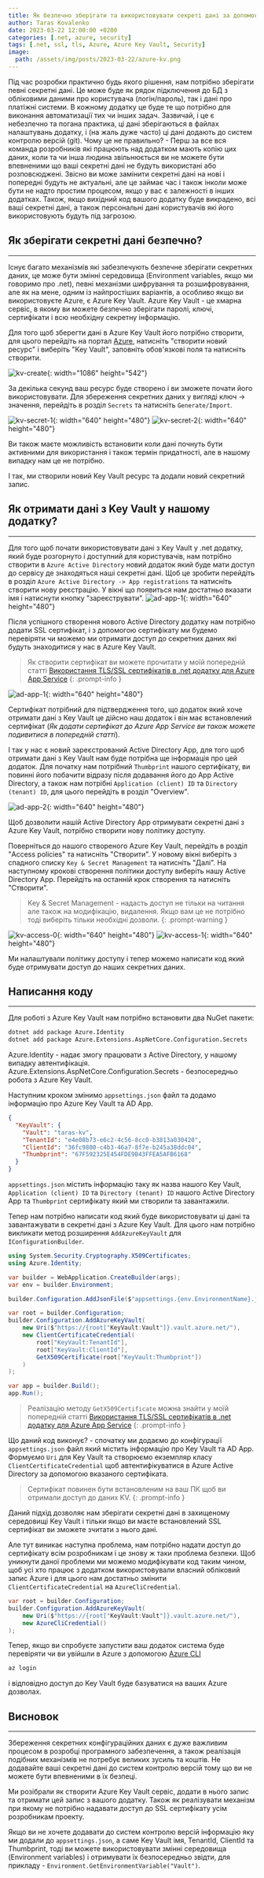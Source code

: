 ```yaml
---
title: Як безпечно зберігати та використовувати секреті дані за допомогою Azure Key Vault 
author: Taras Kovalenko
date: 2023-03-22 12:00:00 +0200
categories: [.net, azure, security]
tags: [.net, ssl, tls, Azure, Azure Key Vault, Security]
image:
  path: /assets/img/posts/2023-03-22/azure-kv.png
---
```


Під час розробки практично будь якого рішення, нам потрібно зберігати певні секретні дані. Це може буде як рядок підключення до БД з обліковими даними про користувача (логін/пароль), так і дані про платіжні системи. В кожному додатку це буде те що потрібно для виконання автоматизації тих чи інших задач.
Зазвичай, і це є небезпечно та погана практика, ці дані зберігаються в файлах налаштувань додатку, і (на жаль дуже часто) ці дані додають до систем контролю версій (git).
Чому це не правильно? - Перш за все вся команда розробників які працюють над додатком мають копію цих даних, коли та чи інша людина звільнюється ви не можете бути впевненими що ваші секретні дані не будуть використані або розповсюджені. Звісно ви може замінити секретні дані на нові і попередні будуть не актуальні, але це займає час і також інколи може бути не надто простим процесом, якщо у вас є залежності в інших додатках.
Також, якщо вихідний код вашого додатку буде викрадено, всі ваші секретні дані, а також персональні дані користувачів які його використовують будуть під загрозою.

## Як зберігати секретні дані безпечно?
---
Існує багато механізмів які забезпечують безпечне зберігати секретних даних, це може бути змінні середовища (Environment variables, якщо ми говоримо про .net), певні механізми шифрування та розшифровування, але як на мене, одним із найпростіших варіантів, а особливо якщо ви використовуєте Azure, є Azure Key Vault.
Azure Key Vault - це хмарна сервіс, в якому ви можете безпечно зберігати паролі, ключі, сертифікати і всю необхідну секретну інформацію.

Для того щоб зберегти дані в Azure Key Vault його потрібно створити, для цього перейдіть на портал <a href="https://portal.azure.com/" targt="_blank">Azure</a>, натисніть "створити новий ресурс" і виберіть "Key Vault", заповніть обов'язкові поля та натисніть створити.

![kv-create](/assets/img/posts/2023-03-22/kv-create.png){: width="1086" height="542"}

За декілька секунд ваш ресурс буде створено і ви зможете почати його використовувати.
Для збереження секретних даних у вигляді ключ -> значення, перейдіть в розділ `Secrets` та натисніть `Generate/Import`.

![kv-secret-1](/assets/img/posts/2023-03-22/kv-secret-1.png){: width="640" height="480"}
![kv-secret-2](/assets/img/posts/2023-03-22/kv-secret-2.png){: width="640" height="480"}

Ви також маєте можливість встановити коли дані почнуть бути активними для використання і також термін придатності, але в нашому випадку нам це не потрібно.

І так, ми створили новий Key Vault ресурс та додали новий секретний запис.

## Як отримати дані з Key Vault у нашому додатку?
---
Для того щоб почати використовувати дані з Key Vault у .net додатку, який буде розгорнуто і доступний для користувачів, нам потрібно створити в `Azure Active Directory` новий додаток який буде мати доступ до сервісу де знаходяться наші секретні дані.
Щоб це зробити перейдіть в розділ `Azure Active Directory -> App registrations` та натисніть створити нову реєстрацію.
У вікні що появиться нам достатньо вказати імя і натиснути кнопку "зареєструвати".
![ad-app-1](/assets/img/posts/2023-03-22/ad-app-0.png){: width="640" height="480"}

Після успішного створення нового Active Directory додатку нам потрібно додати SSL сертифікат, і з допомогою сертифікату ми будемо перевіряти чи можемо ми отримати доступ до секретних даних які будуть знаходитися у нас в Azure Key Vault.

> Як створити сертифікат ви можете прочитати у моїй попередній статті [Використання TLS/SSL сертифікатів в .net додатку для Azure App Service](/posts/configure-ssl-certificate-in-code/)
{: .prompt-info }

![ad-app-1](/assets/img/posts/2023-03-22/ad-app-1.png){: width="640" height="480"}

Сертифікат потрібний для підтвердження того, що додаток який хоче отримати дані з Key Vault це дійсно наш додаток і він має встановлений сертифікат (_Як додати сертифікат до Azure App Service ви також можете подивитися в попередній статті_).

І так у нас є новий зареєстрований Active Directory App, для того щоб отримати дані з Key Vault нам буде потрібна ще інформація про цей додаток.
Для початку нам потрібний `Thumbprint` нашого сертифікату, ви повинні його побачити відразу після додавання його до App Active Directory, а також нам потрібні `Application (client) ID` та `Directory (tenant) ID`, для цього перейдіть в розділ "Overview".

![ad-app-2](/assets/img/posts/2023-03-22/ad-app-2.png){: width="640" height="480"}

Щоб дозволити нашій Active Directory App отримувати секретні дані з Azure Key Vault, потрібно створити нову політику доступу.

Поверніться до нашого створеного Azure Key Vault, перейдіть в розділ "Access policies" та натисніть "Створити". У новому вікні виберіть з спадного списку `Key & Secret Management` та натисніть "Далі". На наступному крокові створення політики доступу виберіть нашу Active Directory App. Перейдіть на останній крок створення та натисніть "Створити".

> Key & Secret Management - надасть доступ не тільки на читання але також на модифікацію, видалення. Якщо вам це не потрібно тоді виберіть тільки необхідні дозволи.
{: .prompt-warning }

![kv-access-0](/assets/img/posts/2023-03-22/kv-access-0.png){: width="640" height="480"}
![kv-access-1](/assets/img/posts/2023-03-22/kv-access-1.png){: width="640" height="480"}

Ми налаштували політику доступу і тепер можемо написати код який буде отримувати доступ до наших секретних даних.

## Написання коду
---
Для роботі з Azure Key Vault нам потрібно встановити два NuGet пакети:
```bash
dotnet add package Azure.Identity
dotnet add package Azure.Extensions.AspNetCore.Configuration.Secrets
```
Azure.Identity - надає змогу працювати з Active Directory, у нашому випадку автентифікація.
Azure.Extensions.AspNetCore.Configuration.Secrets - безпосередньо робота з Azure Key Vault.

Наступним кроком змінимо `appsettings.json` файл та додамо інформацію про Azure Key Vault та AD App.

```json
{
  "KeyVault": {
    "Vault": "taras-kv",
    "TenantId": "e4e08b73-e6c2-4c56-8cc0-b3813a030420",
    "ClientId": "36fc9800-c4b3-46a7-8f7e-b245a38ddc04",
    "Thumbprint": "67F592325E454FDE9B43FFEA5AFB6168"
  }
}
```

`appsettings.json` містить інформацію таку як назва нашого Key Vault, `Application (client) ID` та `Directory (tenant) ID` нашого Active Directory App та `Thumbprint` сертифікату який ми створили та завантажили.

Тепер нам потрібно написати код який буде використовувати ці дані та завантажувати в секретні дані з Azure Key Vault.
Для цього нам потрібно викликати метод розширення `AddAzureKeyVault` для `IConfigurationBuilder`.

```cs
using System.Security.Cryptography.X509Certificates;
using Azure.Identity;

var builder = WebApplication.CreateBuilder(args);
var env = builder.Environment;

builder.Configuration.AddJsonFile($"appsettings.{env.EnvironmentName}.json");

var root = builder.Configuration;
builder.Configuration.AddAzureKeyVault(
    new Uri($"https://{root["KeyVault:Vault"]}.vault.azure.net/"),
    new ClientCertificateCredential(
        root["KeyVault:TenantId"],
        root["KeyVault:ClientId"],
        GetX509Certificate(root["KeyVault:Thumbprint"])
    )
);

var app = builder.Build();
app.Run();
```
> Реалізацію методу `GetX509Certificate` можна знайти у моїй попередній статті [Використання TLS/SSL сертифікатів в .net додатку для Azure App Service](/posts/configure-ssl-certificate-in-code/)
{: .prompt-info }

Що даний код виконує? - спочатку ми додаємо до конфігурації `appsettings.json` файл який містить інформацію про Key Vault та AD App. Формуємо `Uri` для Key Vault та створюємо екземпляр класу `ClientCertificateCredential` щоб автентифікуватися в Azure Active Directory за допомогою вказаного сертифіката.

> Сертифікат повинен бути встановленим на ваш ПК щоб ви отримали доступ до даних KV.
{: .prompt-info }

Даний підхід дозволяє нам зберігати секретні дані в захищеному середовищі Key Vault і тільки якщо ви маєте встановлений SSL сертифікат ви зможете зчитати з нього дані.

Але тут виникає наступна проблема, нам потрібно надати доступ до сертифікату всім розробникам і це знову ж таки проблема безпеки.
Щоб уникнути даної проблеми ми можемо модифікувати код таким чином, щоб усі хто працює з додатком використовували власний обліковий запис Azure і для цього нам достатньо змінити `ClientCertificateCredential` на `AzureCliCredential`.

```cs
var root = builder.Configuration;
builder.Configuration.AddAzureKeyVault(
    new Uri($"https://{root["KeyVault:Vault"]}.vault.azure.net/"),
    new AzureCliCredential()
);
```

Тепер, якщо ви спробуєте запустити ваш додаток система буде перевіряти чи ви увійшли в Azure з допомогою <a href="https://learn.microsoft.com/en-us/cli/azure/authenticate-azure-cli" target="_blank">Azure CLI</a>

```bash
az login
```

і відповідно доступ до Key Vault буде базуватися на ваших Azure дозволах.

## Висновок
---
Збереження секретних конфігураційних даних є дуже важливим процесом в розробці програмного забезпечення, а також реалізація подібних механізмів не потребує великих зусиль та коштів. Не додавайте ваші секретні дані до систем контролю версій тому що ви не можете бути впевненими в їх безпеці.

Ми розібрали як створити Azure Key Vault сервіс, додати в нього запис та отримати цей запис з вашого додатку. Також як реалізувати механізм при якому не потрібно надавати доступ до SSL сертифікату усім розробникам проекту.

Якщо ви не хочете додавати до систем контролю версій інформацію яку ми додали до `appsettings.json`, а саме Key Vault імя, TenantId, ClientId та Thumbprint, тоді ви можете використовувати змінні середовища (Environment variables) і отримувати їх безпосередньо звідти, для прикладу - `Environment.GetEnvironmentVariable("Vault")`.

